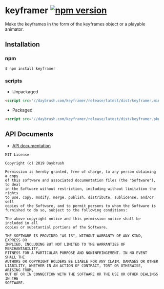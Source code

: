 # keyframer [![npm version](https://badge.fury.io/js/keyframer.svg)](https://badge.fury.io/js/keyframer)

Make the keyframes in the form of the keyframes object or a playable animator.

## Installation
### npm
```bash
$ npm install keyframer
```

### scripts
* Unpackaged

```html
<script src="//daybrush.com/keyframer/release/latest/dist/keyframer.min.js"></script>
```

* Packaged
```html
<script src="//daybrush.com/keyframer/release/latest/dist/keyframer.pkgd.min.js"></script>
```

## API Documents
* [API documentation](https://daybrush.com/keyframer/release/latest/doc/)

```
MIT License

Copyright (c) 2019 Daybrush

Permission is hereby granted, free of charge, to any person obtaining a copy
of this software and associated documentation files (the "Software"), to deal
in the Software without restriction, including without limitation the rights
to use, copy, modify, merge, publish, distribute, sublicense, and/or sell
copies of the Software, and to permit persons to whom the Software is
furnished to do so, subject to the following conditions:

The above copyright notice and this permission notice shall be included in all
copies or substantial portions of the Software.

THE SOFTWARE IS PROVIDED "AS IS", WITHOUT WARRANTY OF ANY KIND, EXPRESS OR
IMPLIED, INCLUDING BUT NOT LIMITED TO THE WARRANTIES OF MERCHANTABILITY,
FITNESS FOR A PARTICULAR PURPOSE AND NONINFRINGEMENT. IN NO EVENT SHALL THE
AUTHORS OR COPYRIGHT HOLDERS BE LIABLE FOR ANY CLAIM, DAMAGES OR OTHER
LIABILITY, WHETHER IN AN ACTION OF CONTRACT, TORT OR OTHERWISE, ARISING FROM,
OUT OF OR IN CONNECTION WITH THE SOFTWARE OR THE USE OR OTHER DEALINGS IN THE
SOFTWARE.
```